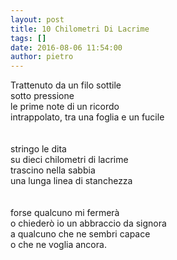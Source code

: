 ```yaml
---
layout: post
title: 10 Chilometri Di Lacrime
tags: []
date: 2016-08-06 11:54:00
author: pietro
---
```

Trattenuto da un filo sottile<br/>sotto pressione<br/>le prime note di un ricordo<br/>intrappolato, tra una foglia e un fucile<br/><br/><br/>stringo le dita<br/>su dieci chilometri di lacrime<br/>trascino nella sabbia<br/>una lunga linea di stanchezza<br/><br/><br/>forse qualcuno mi fermerà<br/>o chiederò io un abbraccio da signora<br/>a qualcuno che ne sembri capace<br/>o che ne voglia ancora.<br/>
